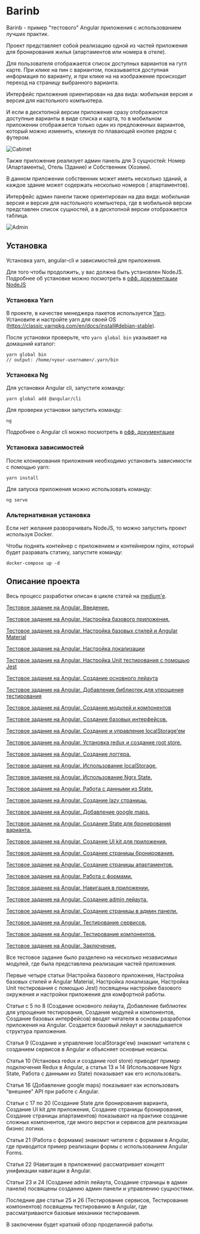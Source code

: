# Barinb

Barinb - пример "тестового" Angular приложения с использованием лучших практик.

Проект представляет собой реализацию одной из частей приложения для бронирования жилья (апартаментов или номера в отеле).

Для пользователя отображается список доступных вариантов на гугл карте. При клике на пин с вариантом, показывается
доступная информация по варианту, и при клике на на изображение происходит переход на страницу выбранного варианта.

Интерфейс приложения ориентирован на два вида: мобильная версия и версия для настольного компьютера.

И если в десктопной версии приложения сразу отображаются доступные варианты в виде списка и карта, то в мобильном
приложении отображается только один из предложенных вариантов, который можно изменить, кликнув по плавающей кнопке рядом
с футером.

![Cabinet](./docs/cabinet.gif)

Также приложение реализует админ панель для 3 сущностей: Номер (Апартаменты), Отель (Здание) и Собственник (Хозяин).

В данном приложении собственник может иметь несколько зданий, а каждое здание может содержать несколько номеров (
апартаментов).

Интерфейс админ панели также ориентирован на два вида: мобильная версия и версия для настольного компьютера, где в
мобильной версии представлен список сущностей, а в десктопной версии отображается таблица.

![Admin](./docs/admin.gif)

## Установка

Установка yarn, angular-cli и зависимостей для приложения.

Для того чтобы продолжить, у вас должна быть установлен NodeJS. Подробнее об установке можно посмотреть в [офф. документации NodeJS](https://nodejs.org/en/download/package-manager/)

### Установка Yarn

В проекте, в качестве менеджера пакетов используется [Yarn](https://yarnpkg.com/).
Установите и настройте yarn для своей OS (https://classic.yarnpkg.com/en/docs/install#debian-stable).

После установки проверьте, что `yarn global bin` указывает на домашний каталог:

```shell script
yarn global bin
// output: /home/<your-username>/.yarn/bin
```

### Установка Ng

Для установки Angular cli, запустите команду:

```shell script
yarn global add @angular/cli
```

Для проверки установки запустить команду:

```shell script
ng
```

Подробнее о Angular cli можно посмотреть в [офф. документации](https://angular.io/cli)

### Установка зависимостей

После клонирования приложения необходимо установить зависимости с помощью yarn:

```shell script
yarn install
```

Для запуска приложения можно использовать команду:

```shell script
ng serve
```

### Альтернативная установка

Если нет желания разворачивать NodeJS, то можно запустить проект используя Docker. 

Чтобы поднять контейнер с приложением и контейнером nginx, который будет разравать статику, запустите команду:

```shell script
docker-compose up -d
```

## Описание проекта

Весь процесс разработки описан в цикле статей на [medium'е](https://medium.com/fafnur).

[Тестовое задание на Angular. Введение.](https://medium.com/fafnur/%D1%82%D0%B5%D1%81%D1%82%D0%BE%D0%B2%D0%BE%D0%B5-%D0%B7%D0%B0%D0%B4%D0%B0%D0%BD%D0%B8%D0%B5-%D0%BD%D0%B0-angular-%D0%B2%D0%B2%D0%B5%D0%B4%D0%B5%D0%BD%D0%B8%D0%B5-3dca4a11fe9)

[Тестовое задание на Angular. Настройка базового приложения.](https://medium.com/fafnur/%D1%82%D0%B5%D1%81%D1%82%D0%BE%D0%B2%D0%BE%D0%B5-%D0%B7%D0%B0%D0%B4%D0%B0%D0%BD%D0%B8%D0%B5-%D0%BD%D0%B0-angular-%D0%BD%D0%B0%D1%81%D1%82%D1%80%D0%BE%D0%B9%D0%BA%D0%B0-%D0%B1%D0%B0%D0%B7%D0%BE%D0%B2%D0%BE%D0%B3%D0%BE-%D0%BF%D1%80%D0%B8%D0%BB%D0%BE%D0%B6%D0%B5%D0%BD%D0%B8%D1%8F-138c98d5d3c)

[Тестовое задание на Angular. Настройка базовых стилей и Angular Material](https://medium.com/fafnur/%D1%82%D0%B5%D1%81%D1%82%D0%BE%D0%B2%D0%BE%D0%B5-%D0%B7%D0%B0%D0%B4%D0%B0%D0%BD%D0%B8%D0%B5-%D0%BD%D0%B0-angular-%D0%BD%D0%B0%D1%81%D1%82%D1%80%D0%BE%D0%B9%D0%BA%D0%B0-%D0%B1%D0%B0%D0%B7%D0%BE%D0%B2%D1%8B%D1%85-%D1%81%D1%82%D0%B8%D0%BB%D0%B5%D0%B9-%D0%B8-angular-material-4a1d1e1d0c31)

[Тестовое задание на Angular. Настройка локализации](https://medium.com/fafnur/%D1%82%D0%B5%D1%81%D1%82%D0%BE%D0%B2%D0%BE%D0%B5-%D0%B7%D0%B0%D0%B4%D0%B0%D0%BD%D0%B8%D0%B5-%D0%BD%D0%B0-angular-%D0%BD%D0%B0%D1%81%D1%82%D1%80%D0%BE%D0%B9%D0%BA%D0%B0-%D0%BB%D0%BE%D0%BA%D0%B0%D0%BB%D0%B8%D0%B7%D0%B0%D1%86%D0%B8%D0%B8-8d63831df69)

[Тестовое задание на Angular. Настройка Unit тестирования с помощью Jest](https://medium.com/fafnur/%D1%82%D0%B5%D1%81%D1%82%D0%BE%D0%B2%D0%BE%D0%B5-%D0%B7%D0%B0%D0%B4%D0%B0%D0%BD%D0%B8%D0%B5-%D0%BD%D0%B0-angular-%D0%BD%D0%B0%D1%81%D1%82%D1%80%D0%BE%D0%B9%D0%BA%D0%B0-unit-%D1%82%D0%B5%D1%81%D1%82%D0%B8%D1%80%D0%BE%D0%B2%D0%B0%D0%BD%D0%B8%D1%8F-%D1%81-%D0%BF%D0%BE%D0%BC%D0%BE%D1%89%D1%8C%D1%8E-jest-d499b5f9a381)

[Тестовое задание на Angular. Создание основного лейаута](https://medium.com/fafnur/%D1%82%D0%B5%D1%81%D1%82%D0%BE%D0%B2%D0%BE%D0%B5-%D0%B7%D0%B0%D0%B4%D0%B0%D0%BD%D0%B8%D0%B5-%D0%BD%D0%B0-angular-%D1%81%D0%BE%D0%B7%D0%B4%D0%B0%D0%BD%D0%B8%D0%B5-%D0%BE%D1%81%D0%BD%D0%BE%D0%B2%D0%BD%D0%BE%D0%B3%D0%BE-%D0%BB%D0%B5%D0%B9%D0%B0%D1%83%D1%82%D0%B0-fbe37884fb31)

[Тестовое задание на Angular. Добавление библиотек для упрощения тестирования](https://medium.com/fafnur/%D1%82%D0%B5%D1%81%D1%82%D0%BE%D0%B2%D0%BE%D0%B5-%D0%B7%D0%B0%D0%B4%D0%B0%D0%BD%D0%B8%D0%B5-%D0%BD%D0%B0-angular-%D0%B4%D0%BE%D0%B1%D0%B0%D0%B2%D0%BB%D0%B5%D0%BD%D0%B8%D0%B5-%D0%B1%D0%B8%D0%B1%D0%BB%D0%B8%D0%BE%D1%82%D0%B5%D0%BA-%D0%B4%D0%BB%D1%8F-%D1%83%D0%BF%D1%80%D0%BE%D1%89%D0%B5%D0%BD%D0%B8%D1%8F-%D1%82%D0%B5%D1%81%D1%82%D0%B8%D1%80%D0%BE%D0%B2%D0%B0%D0%BD%D0%B8%D1%8F-6c64d7d62d5)

[Тестовое задание на Angular. Создание модулей и компонентов](https://medium.com/fafnur/%D1%82%D0%B5%D1%81%D1%82%D0%BE%D0%B2%D0%BE%D0%B5-%D0%B7%D0%B0%D0%B4%D0%B0%D0%BD%D0%B8%D0%B5-%D0%BD%D0%B0-angular-%D1%81%D0%BE%D0%B7%D0%B4%D0%B0%D0%BD%D0%B8%D0%B5-%D0%BC%D0%BE%D0%B4%D1%83%D0%BB%D0%B5%D0%B9-%D0%B8-%D0%BA%D0%BE%D0%BC%D0%BF%D0%BE%D0%BD%D0%B5%D0%BD%D1%82%D0%BE%D0%B2-27e2c26a5315)

[Тестовое задание на Angular. Создание базовых интерфейсов.](https://medium.com/fafnur/%D1%82%D0%B5%D1%81%D1%82%D0%BE%D0%B2%D0%BE%D0%B5-%D0%B7%D0%B0%D0%B4%D0%B0%D0%BD%D0%B8%D0%B5-%D0%BD%D0%B0-angular-%D1%81%D0%BE%D0%B7%D0%B4%D0%B0%D0%BD%D0%B8%D0%B5-%D0%B1%D0%B0%D0%B7%D0%BE%D0%B2%D1%8B%D1%85-%D0%B8%D0%BD%D1%82%D0%B5%D1%80%D1%84%D0%B5%D0%B9%D1%81%D0%BE%D0%B2-55ae83d4e63c)

[Тестовое задание на Angular. Создание и управление localStorage’ем](https://medium.com/fafnur/%D1%82%D0%B5%D1%81%D1%82%D0%BE%D0%B2%D0%BE%D0%B5-%D0%B7%D0%B0%D0%B4%D0%B0%D0%BD%D0%B8%D0%B5-%D0%BD%D0%B0-angular-%D1%81%D0%BE%D0%B7%D0%B4%D0%B0%D0%BD%D0%B8%D0%B5-%D0%B8-%D1%83%D0%BF%D1%80%D0%B0%D0%B2%D0%BB%D0%B5%D0%BD%D0%B8%D0%B5-localstorage%D0%B5%D0%BC-f91161b22d61)

[Тестовое задание на Angular. Установка redux и создание root store.](https://medium.com/fafnur/%D1%82%D0%B5%D1%81%D1%82%D0%BE%D0%B2%D0%BE%D0%B5-%D0%B7%D0%B0%D0%B4%D0%B0%D0%BD%D0%B8%D0%B5-%D0%BD%D0%B0-angular-%D1%83%D1%81%D1%82%D0%B0%D0%BD%D0%BE%D0%B2%D0%BA%D0%B0-redux-%D0%B8-%D1%81%D0%BE%D0%B7%D0%B4%D0%B0%D0%BD%D0%B8%D0%B5-root-store-130fd126d93f)

[Тестовое задание на Angular. Создание логгера.](https://medium.com/fafnur/%D1%82%D0%B5%D1%81%D1%82%D0%BE%D0%B2%D0%BE%D0%B5-%D0%B7%D0%B0%D0%B4%D0%B0%D0%BD%D0%B8%D0%B5-%D0%BD%D0%B0-angular-%D1%81%D0%BE%D0%B7%D0%B4%D0%B0%D0%BD%D0%B8%D0%B5-%D0%BB%D0%BE%D0%B3%D0%B3%D0%B5%D1%80%D0%B0-116a92f17c7d)

[Тестовое задание на Angular. Использование localStorage.](https://medium.com/fafnur/%D1%82%D0%B5%D1%81%D1%82%D0%BE%D0%B2%D0%BE%D0%B5-%D0%B7%D0%B0%D0%B4%D0%B0%D0%BD%D0%B8%D0%B5-%D0%BD%D0%B0-angular-%D0%B8%D1%81%D0%BF%D0%BE%D0%BB%D1%8C%D0%B7%D0%BE%D0%B2%D0%B0%D0%BD%D0%B8%D0%B5-localstorage-62986ed027d3)

[Тестовое задание на Angular. Использование Ngrx State.](https://medium.com/fafnur/%D1%82%D0%B5%D1%81%D1%82%D0%BE%D0%B2%D0%BE%D0%B5-%D0%B7%D0%B0%D0%B4%D0%B0%D0%BD%D0%B8%D0%B5-%D0%BD%D0%B0-angular-%D0%B8%D1%81%D0%BF%D0%BE%D0%BB%D1%8C%D0%B7%D0%BE%D0%B2%D0%B0%D0%BD%D0%B8%D0%B5-ngrx-state-228859ad2e7f)

[Тестовое задание на Angular. Работа с данными из State.](https://medium.com/fafnur/%D1%82%D0%B5%D1%81%D1%82%D0%BE%D0%B2%D0%BE%D0%B5-%D0%B7%D0%B0%D0%B4%D0%B0%D0%BD%D0%B8%D0%B5-%D0%BD%D0%B0-angular-%D1%80%D0%B0%D0%B1%D0%BE%D1%82%D0%B0-%D1%81-%D0%B4%D0%B0%D0%BD%D0%BD%D1%8B%D0%BC%D0%B8-%D0%B8%D0%B7-state-311f316eb3f3)

[Тестовое задание на Angular. Создание lazy страницы.](https://medium.com/fafnur/%D1%82%D0%B5%D1%81%D1%82%D0%BE%D0%B2%D0%BE%D0%B5-%D0%B7%D0%B0%D0%B4%D0%B0%D0%BD%D0%B8%D0%B5-%D0%BD%D0%B0-angular-%D1%81%D0%BE%D0%B7%D0%B4%D0%B0%D0%BD%D0%B8%D0%B5-lazy-%D1%81%D1%82%D1%80%D0%B0%D0%BD%D0%B8%D1%86%D1%8B-c81f55ce3e16)

[Тестовое задание на Angular. Добавление google maps.](https://medium.com/fafnur/%D1%82%D0%B5%D1%81%D1%82%D0%BE%D0%B2%D0%BE%D0%B5-%D0%B7%D0%B0%D0%B4%D0%B0%D0%BD%D0%B8%D0%B5-%D0%BD%D0%B0-angular-%D0%B4%D0%BE%D0%B1%D0%B0%D0%B2%D0%BB%D0%B5%D0%BD%D0%B8%D0%B5-google-maps-f4e27acd06f)

[Тестовое задание на Angular. Создание State для бронирования варианта.](https://medium.com/fafnur/%D1%82%D0%B5%D1%81%D1%82%D0%BE%D0%B2%D0%BE%D0%B5-%D0%B7%D0%B0%D0%B4%D0%B0%D0%BD%D0%B8%D0%B5-%D0%BD%D0%B0-angular-%D1%81%D0%BE%D0%B7%D0%B4%D0%B0%D0%BD%D0%B8%D0%B5-state-%D0%B4%D0%BB%D1%8F-%D0%B1%D1%80%D0%BE%D0%BD%D0%B8%D1%80%D0%BE%D0%B2%D0%B0%D0%BD%D0%B8%D1%8F-%D0%B2%D0%B0%D1%80%D0%B8%D0%B0%D0%BD%D1%82%D0%B0-def9955727e5)

[Тестовое задание на Angular. Создание UI kit для приложения.](https://medium.com/fafnur/%D1%82%D0%B5%D1%81%D1%82%D0%BE%D0%B2%D0%BE%D0%B5-%D0%B7%D0%B0%D0%B4%D0%B0%D0%BD%D0%B8%D0%B5-%D0%BD%D0%B0-angular-%D1%81%D0%BE%D0%B7%D0%B4%D0%B0%D0%BD%D0%B8%D0%B5-ui-kit-%D0%B4%D0%BB%D1%8F-%D0%BF%D1%80%D0%B8%D0%BB%D0%BE%D0%B6%D0%B5%D0%BD%D0%B8%D1%8F-73ea367f4a87)

[Тестовое задание на Angular. Создание страницы бронирования.](https://medium.com/fafnur/%D1%82%D0%B5%D1%81%D1%82%D0%BE%D0%B2%D0%BE%D0%B5-%D0%B7%D0%B0%D0%B4%D0%B0%D0%BD%D0%B8%D0%B5-%D0%BD%D0%B0-angular-%D1%81%D0%BE%D0%B7%D0%B4%D0%B0%D0%BD%D0%B8%D0%B5-%D1%81%D1%82%D1%80%D0%B0%D0%BD%D0%B8%D1%86%D1%8B-%D0%B1%D1%80%D0%BE%D0%BD%D0%B8%D1%80%D0%BE%D0%B2%D0%B0%D0%BD%D0%B8%D1%8F-5aca8e11e7f0)

[Тестовое задание на Angular. Создание страницы апартаментов.](https://medium.com/fafnur/%D1%82%D0%B5%D1%81%D1%82%D0%BE%D0%B2%D0%BE%D0%B5-%D0%B7%D0%B0%D0%B4%D0%B0%D0%BD%D0%B8%D0%B5-%D0%BD%D0%B0-angular-%D1%81%D0%BE%D0%B7%D0%B4%D0%B0%D0%BD%D0%B8%D0%B5-%D1%81%D1%82%D1%80%D0%B0%D0%BD%D0%B8%D1%86%D1%8B-%D0%B0%D0%BF%D0%B0%D1%80%D1%82%D0%B0%D0%BC%D0%B5%D0%BD%D1%82%D0%BE%D0%B2-4b9c44d14895)

[Тестовое задание на Angular. Работа с формами.](https://medium.com/fafnur/%D1%82%D0%B5%D1%81%D1%82%D0%BE%D0%B2%D0%BE%D0%B5-%D0%B7%D0%B0%D0%B4%D0%B0%D0%BD%D0%B8%D0%B5-%D0%BD%D0%B0-angular-%D1%80%D0%B0%D0%B1%D0%BE%D1%82%D0%B0-%D1%81-%D1%84%D0%BE%D1%80%D0%BC%D0%B0%D0%BC%D0%B8-353a45e67285)

[Тестовое задание на Angular. Навигация в приложении.](https://medium.com/fafnur/%D1%82%D0%B5%D1%81%D1%82%D0%BE%D0%B2%D0%BE%D0%B5-%D0%B7%D0%B0%D0%B4%D0%B0%D0%BD%D0%B8%D0%B5-%D0%BD%D0%B0-angular-%D0%BD%D0%B0%D0%B2%D0%B8%D0%B3%D0%B0%D1%86%D0%B8%D1%8F-%D0%B2-%D0%BF%D1%80%D0%B8%D0%BB%D0%BE%D0%B6%D0%B5%D0%BD%D0%B8%D0%B8-672e00b6f5f6)

[Тестовое задание на Angular. Создание admin лейаута.](https://medium.com/fafnur/%D1%82%D0%B5%D1%81%D1%82%D0%BE%D0%B2%D0%BE%D0%B5-%D0%B7%D0%B0%D0%B4%D0%B0%D0%BD%D0%B8%D0%B5-%D0%BD%D0%B0-angular-%D1%81%D0%BE%D0%B7%D0%B4%D0%B0%D0%BD%D0%B8%D0%B5-admin-%D0%BB%D0%B5%D0%B9%D0%B0%D1%83%D1%82%D0%B0-e250b4ca0e5a)

[Тестовое задание на Angular. Создание страницы в админ панели.](https://medium.com/fafnur/%D1%82%D0%B5%D1%81%D1%82%D0%BE%D0%B2%D0%BE%D0%B5-%D0%B7%D0%B0%D0%B4%D0%B0%D0%BD%D0%B8%D0%B5-%D0%BD%D0%B0-angular-%D1%81%D0%BE%D0%B7%D0%B4%D0%B0%D0%BD%D0%B8%D0%B5-%D1%81%D1%82%D1%80%D0%B0%D0%BD%D0%B8%D1%86%D1%8B-%D0%B2-%D0%B0%D0%B4%D0%BC%D0%B8%D0%BD-%D0%BF%D0%B0%D0%BD%D0%B5%D0%BB%D0%B8-a530ede8535a)

[Тестовое задание на Angular. Тестирование сервисов.](https://medium.com/fafnur/%D1%82%D0%B5%D1%81%D1%82%D0%BE%D0%B2%D0%BE%D0%B5-%D0%B7%D0%B0%D0%B4%D0%B0%D0%BD%D0%B8%D0%B5-%D0%BD%D0%B0-angular-%D1%82%D0%B5%D1%81%D1%82%D0%B8%D1%80%D0%BE%D0%B2%D0%B0%D0%BD%D0%B8%D0%B5-%D1%81%D0%B5%D1%80%D0%B2%D0%B8%D1%81%D0%BE%D0%B2-b8b2729d6419)

[Тестовое задание на Angular. Тестирование компонентов.](https://medium.com/fafnur/%D1%82%D0%B5%D1%81%D1%82%D0%BE%D0%B2%D0%BE%D0%B5-%D0%B7%D0%B0%D0%B4%D0%B0%D0%BD%D0%B8%D0%B5-%D0%BD%D0%B0-angular-%D1%82%D0%B5%D1%81%D1%82%D0%B8%D1%80%D0%BE%D0%B2%D0%B0%D0%BD%D0%B8%D0%B5-%D0%BA%D0%BE%D0%BC%D0%BF%D0%BE%D0%BD%D0%B5%D0%BD%D1%82%D0%BE%D0%B2-73ca1a5822d1)

[Тестовое задание на Angular. Заключение.](https://medium.com/fafnur/%D1%82%D0%B5%D1%81%D1%82%D0%BE%D0%B2%D0%BE%D0%B5-%D0%B7%D0%B0%D0%B4%D0%B0%D0%BD%D0%B8%D0%B5-%D0%BD%D0%B0-angular-%D0%B7%D0%B0%D0%BA%D0%BB%D1%8E%D1%87%D0%B5%D0%BD%D0%B8%D0%B5-ca40ac13f13c)

Все тестовое задание было разделено на несколько независимых модулей, где была представлена реализация частей приложения.

Первые четыре статьи (Настройка базового приложения, Настройка базовых стилей и Angular Material, Настройка локализации, Настройка Unit тестирования с помощью Jest) посвящены настройке базового окружения и настройки приложения для комфортной работы.

Статьи с 5 по 8 (Создание основного лейаута, Добавление библиотек для упрощения тестирования, Создание модулей и компонентов, Создание базовых интерфейсов) вводят читателя в основы разработки приложения на Angular. Создается базовый лейаут и закладывается структура приложения.

Статья 9 (Создание и управление localStorage’ем) знакомит читателя с созданием сервисов в Angular и объясняет основные нюансы.

Статья 10 (Установка redux и создание root store) приводит пример подключения Redux в Angular, а статья 13 и 14 (Использование Ngrx State, Работа с данными из State) показывает как его использовать.

Статья 16 (Добавление google maps) показывает как использовать “внешнее” API при работе с Angular.

Статьи с 17 по 20 (Создание State для бронирования варианта, Создание UI kit для приложения, Создание страницы бронирования, Создание страницы апартаментов) показывают на практике создание сложных компонентов, где много верстки и сервисов для реализации бизнес логики.

Статья 21 (Работа с формами) знакомит читателя с формами в Angular, где приводится пример реализации формы с использованием Angular Forms.

Статья 22 (Навигация в приложении) рассматривает концепт унификации навигации в Angular.

Статьи 23 и 24 (Создание admin лейаута, Создание страницы в админ панели) посвящены созданию админ панели и управлению сущностями.

Последние две статьи 25 и 26 (Тестирование сервисов, Тестирование компонентов) посвящены тестированию в Angular, где рассматриваются базовые механики тестирования.

В заключении будет краткий обзор проделанной работы.
